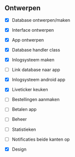 Ontwerpen
---
- [x] Database ontwerpen/maken
- [x] Interface ontwerpen
- [x] App ontwerpen

- [x] Database handler class
- [x] Inlogsysteem maken
- [ ] Link database naar app
- [x] Inlogsysteem android app
- [x] Liveticker keuken
- [ ] Bestellingen aanmaken
- [ ] Betalen app

- [ ] Beheer
- [ ] Statistieken
- [ ] Notificaties beide kanten op
- [x] Design
